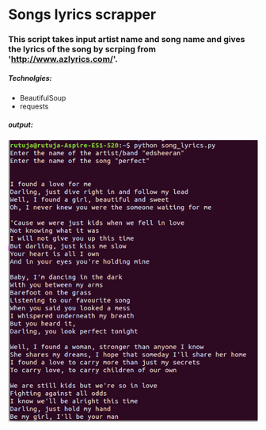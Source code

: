 # Songs lyrics scrapper

### This script takes input artist name and song name and gives the lyrics of the song by scrping from 'http://www.azlyrics.com/'.

##### Technolgies:

- BeautifulSoup
- requests

##### output:

![output](lyrics_op.png)

	
